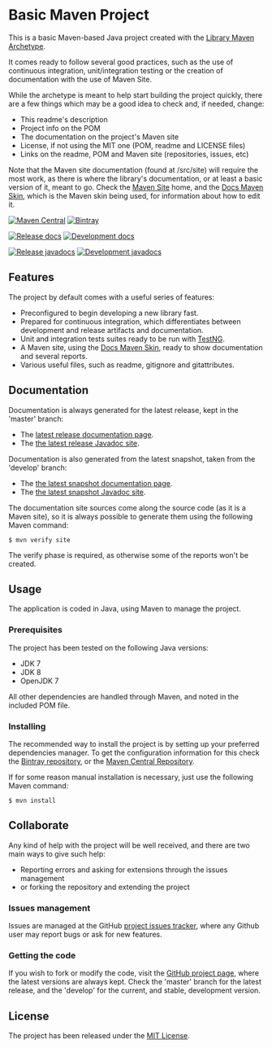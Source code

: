 # Basic Maven Project

This is a basic Maven-based Java project created with the [Library Maven Archetype](https://github.com/Bernardo-MG/library-maven-archetype).

It comes ready to follow several good practices, such as the use of continuous integration, unit/integration testing or the creation of documentation with the use of Maven Site.

While the archetype is meant to help start building the project quickly, there are a few things which may be a good idea to check and, if needed, change:

- This readme's description
- Project info on the POM
- The documentation on the project's Maven site
- License, if not using the MIT one (POM, readme and LICENSE files)
- Links on the readme, POM and Maven site (repositories, issues, etc)

Note that the Maven site documentation (found at /src/site) will require the most work, as there is where the library's documentation, or at least a basic version of it, meant to go. Check the [Maven Site](https://maven.apache.org/plugins/maven-site-plugin/) home, and the [Docs Maven Skin](https://github.com/Bernardo-MG/docs-maven-skin), which is the Maven skin being used, for information about how to edit it.

[![Maven Central](https://img.shields.io/maven-central/v/com.wandrell/library-maven-archetype-example.svg)][maven-repo]
[![Bintray](https://api.bintray.com/packages/bernardo-mg/maven/library-maven-archetype-example/images/download.svg)][bintray-repo]

[![Release docs](https://img.shields.io/badge/docs-release-blue.svg)][site-release]
[![Development docs](https://img.shields.io/badge/docs-develop-blue.svg)][site-develop]

[![Release javadocs](https://img.shields.io/badge/javadocs-release-blue.svg)][javadoc-release]
[![Development javadocs](https://img.shields.io/badge/javadocs-develop-blue.svg)][javadoc-develop]

## Features

The project by default comes with a useful series of features:

- Preconfigured to begin developing a new library fast.
- Prepared for continuous integration, which differentiates between development and release artifacts and documentation.
- Unit and integration tests suites ready to be run with [TestNG](http://testng.org/).
- A Maven site, using the [Docs Maven Skin](https://github.com/Bernardo-MG/docs-maven-skin), ready to show documentation and several reports.
- Various useful files, such as readme, gitignore and gitattributes.

## Documentation

Documentation is always generated for the latest release, kept in the 'master' branch:

- The [latest release documentation page][site-release].
- The [the latest release Javadoc site][javadoc-release].

Documentation is also generated from the latest snapshot, taken from the 'develop' branch:

- The [the latest snapshot documentation page][site-develop].
- The [the latest snapshot Javadoc site][javadoc-develop].

The documentation site sources come along the source code (as it is a Maven site), so it is always possible to generate them using the following Maven command:

```
$ mvn verify site
```

The verify phase is required, as otherwise some of the reports won't be created.

## Usage

The application is coded in Java, using Maven to manage the project.

### Prerequisites

The project has been tested on the following Java versions:
* JDK 7
* JDK 8
* OpenJDK 7

All other dependencies are handled through Maven, and noted in the included POM file.

### Installing

The recommended way to install the project is by setting up your preferred dependencies manager. To get the configuration information for this check the [Bintray repository][bintray-repo], or the [Maven Central Repository][maven-repo].

If for some reason manual installation is necessary, just use the following Maven command:

```
$ mvn install
```

## Collaborate

Any kind of help with the project will be well received, and there are two main ways to give such help:

- Reporting errors and asking for extensions through the issues management
- or forking the repository and extending the project

### Issues management

Issues are managed at the GitHub [project issues tracker][issues], where any Github user may report bugs or ask for new features.

### Getting the code

If you wish to fork or modify the code, visit the [GitHub project page][scm], where the latest versions are always kept. Check the 'master' branch for the latest release, and the 'develop' for the current, and stable, development version.

## License

The project has been released under the [MIT License][license].

[bintray-repo]: https://bintray.com/bernardo-mg/maven/library-maven-archetype-example/view
[maven-repo]: http://mvnrepository.com/artifact/com.wandrell/library-maven-archetype-example
[issues]: https://github.com/bernardo-mg/library-maven-archetype-example/issues
[javadoc-develop]: http://docs.wandrell.com/maven/library-maven-archetype-example/apidocs
[javadoc-release]: http://docs.wandrell.com/development/maven/library-maven-archetype-example/apidocs
[license]: http://www.opensource.org/licenses/mit-license.php
[scm]: https://github.com/bernardo-mg/library-maven-archetype-example
[site-develop]: http://docs.wandrell.com/development/maven/library-maven-archetype-example
[site-release]: http://docs.wandrell.com/maven/library-maven-archetype-example
